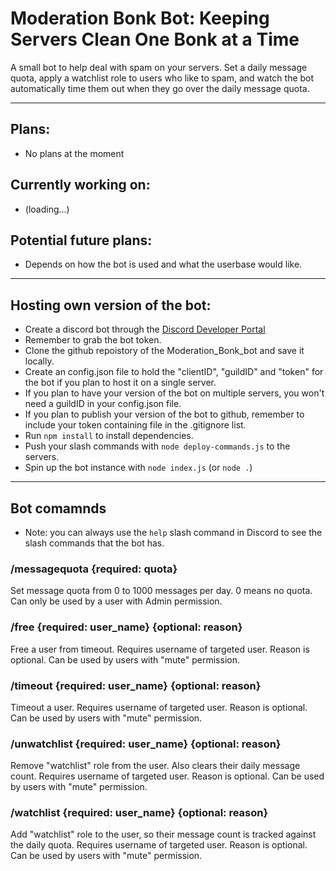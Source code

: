 # Moderation Bonk Bot: Keeping Servers Clean One Bonk at a Time

A small bot to help deal with spam on your servers. Set a daily message quota, apply a watchlist role to users who like to spam, and watch the bot automatically time them out when they go over the daily message quota.

-----

## Plans:
- No plans at the moment

## Currently working on:
- (loading...)

## Potential future plans:
- Depends on how the bot is used and what the userbase would like.

-----

## Hosting own version of the bot:
- Create a discord bot through the [Discord Developer Portal](https://discord.com/developers/docs/intro)
- Remember to grab the bot token.
- Clone the github repoistory of the Moderation_Bonk_bot and save it locally.
- Create an config.json file to hold the "clientID", "guildID" and "token" for the bot if you plan to host it on a single server. 
- If you plan to have your version of the bot on multiple servers, you won't need a guildID in your config.json file.
- If you plan to publish your version of the bot to github, remember to include your token containing file in the .gitignore list.
- Run `npm install` to install dependencies.
- Push your slash commands with `node deploy-commands.js` to the servers.
- Spin up the bot instance with `node index.js` (or `node .`)

-----

## Bot comamnds
- Note: you can always use the `help` slash command in Discord to see the slash commands that the bot has.

### /messagequota {required: quota}
Set message quota from 0 to 1000 messages per day. 0 means no quota. Can only be used by a user with Admin permission.

### /free {required: user_name} {optional: reason}
Free a user from timeout. Requires username of targeted user. Reason is optional. Can be used by users with "mute" permission.

### /timeout {required: user_name} {optional: reason}
Timeout a user. Requires username of targeted user. Reason is optional. Can be used by users with "mute" permission.

### /unwatchlist {required: user_name} {optional: reason}
Remove "watchlist" role from the user. Also clears their daily message count. Requires username of targeted user. Reason is optional. Can be used by users with "mute" permission.

### /watchlist {required: user_name} {optional: reason}
Add "watchlist" role to the user, so their message count is tracked against the daily quota. Requires username of targeted user. Reason is optional. Can be used by users with "mute" permission.